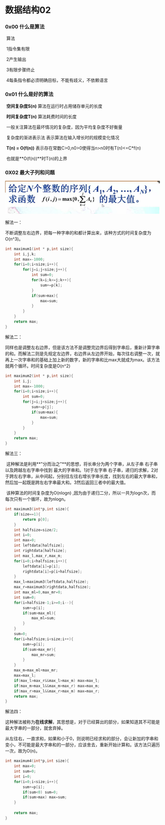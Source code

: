 # 		数据结构02

### 0x00 什么是算法

​	算法

​	1指令集有限

​	2产生输出

​	3有限步骤终止

​	4每条指令都必须明确目标，不能有歧义，不依赖语言

### 0x01 什么是好的算法

​	**空间复杂度S(n)** 算法在运行时占用储存单元的长度

​	**时间复杂度T(n)** 算法耗费时间的长度

​	一般关注算法在最坏情况的复杂度，因为平均复杂度不好衡量

​	复杂度的渐进表示法 表示算法在输入增长时的规模变化情况

​	**T(n) = O(f(n))** 表示存在常数C>0,n0>0使得当n>n0时有T(n)<=C*f(n)

​	也就是**O(f(n))**时T(n)的上界

### 0X02 最大子列和问题

![TIM截图20200202142832](/assets/img/TIM截图20200202142832.png)

解法一：

​	不断调整左右边界，把每一种字串的和都计算出来，该种方式的时间复杂度为O(n^3)。
```c
int maximum1(int * p,int size){
	int i,j,k;
	int max=-1000;
	for(i=0;i<size;i++){
		for(j=i;j<size;j++){
			int sum=0;
			for(k=i;k<=j;k++){
				sum+=p[k];
			}
			if(sum>max){
				max=sum;
            }
        }
    }	
	return max;
}
```
解法二：

​	同样也是调整左右边界，但是该方法不是调整完边界后得到字串后，重新计算字串的和。而解法二则是先规定左边界，右边界从左边界开始，每次往右调整一次，就再上一次字串和的基础上加上新的数字，新的字串和比max大就成为max。该方法就两个循环。时间复杂度是O(n^2)

```c
int maximum2(int * p,int size){
	int i,j;
	int max=-1000;
	for(i=0;i<size;i++){
		int sum=0;
		for(j=i;j<size;j++){
			sum+=p[j];
			if(sum>max){
				max=sum;
			}
		}
	}
	return max;
}
```

解法三：

​	这种解法是利用**"分而治之"**的思想，将长串分为两个字串，从左子串 右子串 以及跨越左右字串中找到 最大的字串和。1对于左字串 右子串，递归的求解，2对于跨左右字串，从中间起，分别往左往右增长字串长度，找到左右的最大字串和，然后加一起既是跨左右字串最大和。3然后返回三者中的最大值。

​	该种算法的时间复杂度为O(nlogn) ,因为由于递归二分，所以一共为logn次，而每次只有一个循环，故为nlogn。

```c
int maximum3(int*p,int size){
	if(size==1){
		return p[0];
	}
	int halfsize=size/2;
	int i=0;
	int max=0;
	int leftdata[halfsize];
	int rightdata[halfsize];
	int max_l,max_r,max_m;
	for(i=0;i<halfsize;i++){
		leftdata[i]=p[i];
		rightdata[i]=p[i+halfsize];
	}
	max_l=maximum3(leftdata,halfsize);
	max_r=maximum3(rightdata,halfsize);
	int max_ml=0,max_mr=0;
	int sum=0;
	for(i=halfsize-1;i>=0;i--){
		sum+=p[i];
		if(sum>max_ml){
			max_ml=sum;
		}
	}
	sum=0;
	for(i=halfsize;i<size;i++){
		sum+=p[i];
		if(sum>max_mr){
			max_mr=sum;
		}	
	}
	max_m=max_ml+max_mr;
	max=max_l;
	if(max_l>max_r&&max_l>max_m) max=max_l;
	if(max_m>max_l&&max_m>max_r) max=max_m;
	if(max_r>max_l&&max_r>max_m) max=max_r;	
	return max;
}
```

解法四：

​	这种解法被称为**在线求解**，其思想是，对于已经算出的部分，如果知道其不可能是最大字串的一部分，就舍弃掉。

​	从左往右，一直求和，如果和小于0，则说明已经求和的部分，会让新加的字串和变小，不可能是最大字串和的一部分，应该舍去，重新开始计算和。该方法只遍历一次，故为O(n)。

```c
int maximum4(int*p,int size){
	int max=0;
	int sum=0;
	int i=0;
	for(i=0;i<size;i++){
		sum+=p[i];
		if(sum<0) sum=0;
		if(sum>max) max=sum;
	}
	
	return max;
}
```

